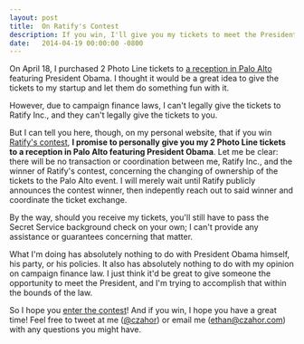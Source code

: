 ```yaml
---
layout: post
title:  On Ratify's Contest
description: If you win, I'll give you my tickets to meet the President.
date:   2014-04-19 00:00:00 -0800
---
```


On April 18, I purchased 2 Photo Line tickets to 
<a href="https://my.democrats.org/page/contribute/PaloAltoReceptionMay8?custom1=98870421" target="_blank">a reception in Palo Alto</a> featuring President Obama. 
I thought it would be a great idea to give the tickets to my startup and let them do something fun with it. 

However, due to campaign finance laws, I can't legally give the tickets to Ratify Inc., and they can't legally give the tickets to you.

But I can tell you here, though, on my personal website, that if you win [Ratify's contest](http://www.ratifyapp.com/contest), 
**I promise to personally give you my 2 Photo Line tickets to a reception in Palo Alto featuring President Obama**. Let me be clear: there will be no transaction or coordination between me, Ratify Inc., and the winner of Ratify's contest, concerning the changing of ownership of the tickets to the Palo Alto event. I will merely wait until Ratify publicly announces the contest winner, then indepently reach out to said winner and coordinate the ticket exchange.

By the way, should you receive my tickets, you'll still have to pass the Secret Service background check on your own; I can't provide any assistance or guarantees concerning that matter. 

What I'm doing has absolutely nothing to do with President Obama himself, his party, or his policies. It also has absolutely nothing to do with my opinion on campaign finance law. I just think it'd be great to give someone the opportunity to meet the President, and I'm trying to accomplish that within the bounds of the law.

So I hope you [enter the contest](http://www.ratifyapp.com/contest)! And if you win, I hope you have a great time! 
Feel free to tweet at me (<a href="https://twitter.com/czahor" target="_blank">@czahor</a>) or email me (<a href="mailto:ethan@czahor.com" target="_blank">ethan@czahor.com</a>) with any questions you might have.